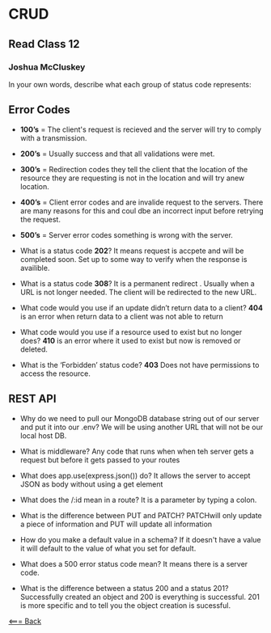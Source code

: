 # CRUD

## Read Class 12

### Joshua McCluskey

In your own words, describe what each group of status code represents:

## Error Codes

- **100’s** = The client's request is recieved and the server will try to comply with a transmission.
- **200’s** = Usually success and that all validations were met.
- **300’s** = Redirection codes they tell the client that the location of the resource they are requesting is not in the location and will try anew location.
- **400’s** = Client error codes and are invalide request to the servers. There are many reasons for this and coul dbe an incorrect input before retrying the request.
- **500’s** = Server error codes something is wrong with the server.
  
- What is a status code **202**?
  It means request is accpete and will be completed soon. Set up to some way to verify when the response is availible.

- What is a status code **308**?
  It is a permanent redirect . Usually  when a URL is not longer needed. The client will be redirected to the new URL.
  
- What code would you use if an update didn’t return data to a client?
  **404** is an error when return data to a client was not able to return
  
- What code would you use if a resource used to exist but no longer does?
  **410** is an error where it used to exist but now is removed or deleted.
  
- What is the ‘Forbidden’ status code?
  **403** Does not have permissions to access the resource.

## REST API

- Why do we need to pull our MongoDB database string out of our server and put it into our .env?
  We will be using another URL that will not be our local host DB.
  
- What is middleware?
  Any code that runs when when teh server gets a request but before it gets passed to your routes
  
- What does app.use(express.json()) do?
  It allows the server to accept JSON as body without using a get element
  
- What does the /:id mean in a route?
  It is a parameter by typing a colon.
  
- What is the difference between PUT and PATCH?
PATCHwill only update a piece of information and PUT will update all information
  
- How do you make a default value in a schema?
  If it doesn't have a value it will default to the value of what you set for default.

- What does a 500 error status code mean?
  It means there is a server code.
  
- What is the difference between a status 200 and a status 201?
  Successfully created an  object and 200 is everything is successful. 201 is more specific and to tell you the object creation is sucessful.

[<=== Back](../README.md)
